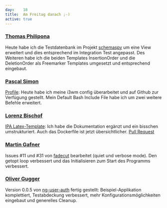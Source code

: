 ```yaml
---
day: 	18
title:	Am Freitag danach ;-)
active: true
---
```



### [Thomas Philipona](https://github.com/phil-pona)
Heute habe ich die Testdatenbank im Projekt [schemaspy](https://github.com/drnoa/schemaspy) um eine View erweitert und dies entsprechend im Integration Test angepasst. Des Weiteren habe ich die beiden Templates InsertionOrder und die DeletionOrder als Freemarker Templates umgesetzt und entsprechend eingebaut.


### [Pascal Simon](https://github.com/psunix)
[Profile](https://github.com/psunix/profile): Heute habe ich meine i3wm config überarbeitet und auf Github zur Verfügung gestellt. Mein Default Bash Include File habe ich um zwei weitere Befehle erweitert.

### [Lorenz Bischof](https://github.com/lbischof)
[IPA Latex-Template](https://github.com/phil-matti/ipa-latex-template): Ich habe die Dokumentation ergänzt und ein bisschen umstrukturiert. Auch das Dockerfile ist jetzt übersichtlicher. [Pull Request](https://github.com/phil-matti/ipa-latex-template/pull/7)

### [Martin Gafner](https://github.com/mgafner)
Issues #11 und #31 von [fadecut](https://github.com/fadecut/fadecut) bearbeitet (quiet und verbose mode). Den getopt loop verbessert und das Initialisieren zum Start des Programms verbessert.

### [Oliver Gugger](https://github.com/guggero)
Version 0.0.5 von [ng-user-auth](https://github.com/puzzle/ng-user-auth) fertig gestellt: Beispiel-Applikation komplettiert, Testabdeckung verbessert, mehr Konfigurationsmöglichkeiten eingebaut und generelles Cleanup.
